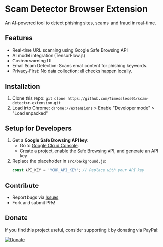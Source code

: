 # Scam Detector Browser Extension
An AI-powered tool to detect phishing sites, scams, and fraud in real-time.

## Features
- Real-time URL scanning using Google Safe Browsing API
- AI model integration (TensorFlow.js)
- Custom warning UI
- Email Scam Detection: Scans email content for phishing keywords.
- Privacy-First: No data collection; all checks happen locally.

## Installation
1. Clone this repo: `git clone https://github.com/Timessless01/scam-detector-extension.git`
2. Load into Chrome: `chrome://extensions` > Enable "Developer mode" > "Load unpacked"
   
## Setup for Developers
1. Get a **Google Safe Browsing API key**:
   - Go to [Google Cloud Console](https://console.cloud.google.com/apis/credentials).
   - Create a project, enable the Safe Browsing API, and generate an API key.
2. Replace the placeholder in `src/background.js`:
   ```javascript
   const API_KEY = 'YOUR_API_KEY'; // Replace with your API key
   
## Contribute
- Report bugs via [Issues](https://github.com/Timessless01/scam-detector-extension/issues)
- Fork and submit PRs!
## Donate
If you find this project useful, consider supporting it by donating via PayPal:

[![Donate](https://img.shields.io/badge/Donate-PayPal-blue.svg)](https://paypal.me/stellahnjogezi)
